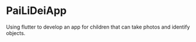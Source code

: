 # PaiLiDeiApp
Using flutter to develop an app for children that can take photos and identify objects.
